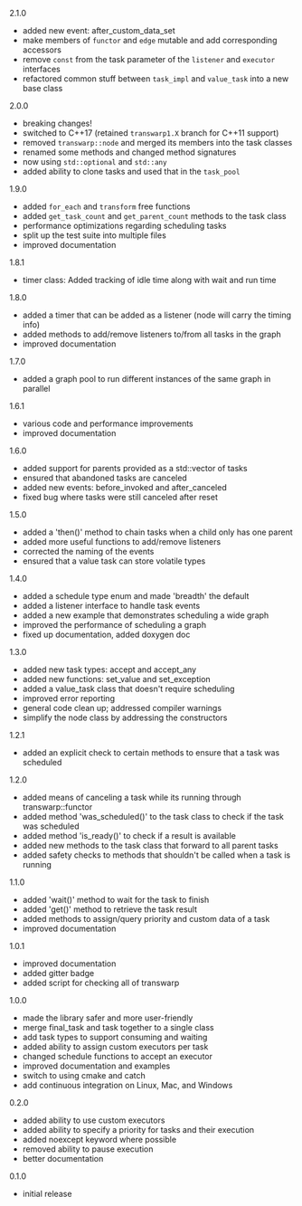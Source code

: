 2.1.0

- added new event: after_custom_data_set
- make members of `functor` and `edge` mutable and add corresponding accessors
- remove `const` from the task parameter of the `listener` and `executor` interfaces
- refactored common stuff between `task_impl` and `value_task` into a new base class 

2.0.0

- breaking changes!
- switched to C++17 (retained `transwarp1.X` branch for C++11 support)
- removed `transwarp::node` and merged its members into the task classes
- renamed some methods and changed method signatures
- now using `std::optional` and `std::any`
- added ability to clone tasks and used that in the `task_pool`

1.9.0

- added `for_each` and `transform` free functions
- added `get_task_count` and `get_parent_count` methods to the task class
- performance optimizations regarding scheduling tasks
- split up the test suite into multiple files
- improved documentation

1.8.1

- timer class: Added tracking of idle time along with wait and run time

1.8.0

- added a timer that can be added as a listener (node will carry the timing info)
- added methods to add/remove listeners to/from all tasks in the graph
- improved documentation

1.7.0

- added a graph pool to run different instances of the same graph in parallel

1.6.1

- various code and performance improvements
- improved documentation

1.6.0

- added support for parents provided as a std::vector of tasks
- ensured that abandoned tasks are canceled
- added new events: before_invoked and after_canceled
- fixed bug where tasks were still canceled after reset

1.5.0

- added a 'then()' method to chain tasks when a child only has one parent
- added more useful functions to add/remove listeners
- corrected the naming of the events
- ensured that a value task can store volatile types

1.4.0

- added a schedule type enum and made 'breadth' the default
- added a listener interface to handle task events
- added a new example that demonstrates scheduling a wide graph
- improved the performance of scheduling a graph
- fixed up documentation, added doxygen doc

1.3.0

- added new task types: accept and accept_any
- added new functions: set_value and set_exception
- added a value_task class that doesn't require scheduling
- improved error reporting 
- general code clean up; addressed compiler warnings
- simplify the node class by addressing the constructors

1.2.1

- added an explicit check to certain methods to ensure that a task was scheduled 

1.2.0

- added means of canceling a task while its running through transwarp::functor
- added method 'was_scheduled()' to the task class to check if the task was scheduled
- added method 'is_ready()' to check if a result is available
- added new methods to the task class that forward to all parent tasks
- added safety checks to methods that shouldn't be called when a task is running

1.1.0

- added 'wait()' method to wait for the task to finish
- added 'get()' method to retrieve the task result
- added methods to assign/query priority and custom data of a task
- improved documentation

1.0.1

- improved documentation
- added gitter badge
- added script for checking all of transwarp

1.0.0

- made the library safer and more user-friendly
- merge final_task and task together to a single class
- add task types to support consuming and waiting
- added ability to assign custom executors per task
- changed schedule functions to accept an executor
- improved documentation and examples
- switch to using cmake and catch
- add continuous integration on Linux, Mac, and Windows

0.2.0

- added ability to use custom executors
- added ability to specify a priority for tasks and their execution
- added noexcept keyword where possible
- removed ability to pause execution
- better documentation

0.1.0

- initial release
